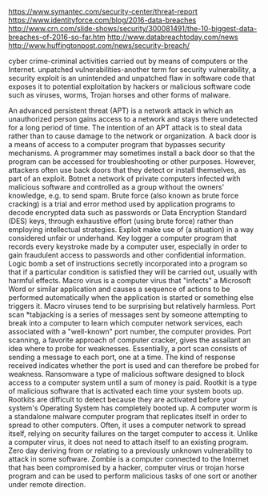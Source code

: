 https://www.symantec.com/security-center/threat-report
https://www.identityforce.com/blog/2016-data-breaches
http://www.crn.com/slide-shows/security/300081491/the-10-biggest-data-breaches-of-2016-so-far.htm
http://www.databreachtoday.com/news
http://www.huffingtonpost.com/news/security-breach/

cyber crime-criminal activities carried out by means of computers or the Internet.
unpatched vulnerabilities-another term for security vulnerability, a security exploit is an unintended and unpatched flaw in software code that exposes it to potential exploitation by hackers or malicious software code such as viruses, worms, Trojan horses and other forms of malware.

An advanced persistent threat (APT) is a network attack in which an unauthorized person gains access to a network and stays there undetected for a long period of time. The intention of an APT attack is to steal data rather than to cause damage to the network or organization.
A back door is a means of access to a computer program that bypasses security mechanisms. A programmer may sometimes install a back door so that the program can be accessed for troubleshooting or other purposes. However, attackers often use back doors that they detect or install themselves, as part of an exploit.
Botnet a network of private computers infected with malicious software and controlled as a group without the owners' knowledge, e.g. to send spam.
Brute force (also known as brute force cracking) is a trial and error method used by application programs to decode encrypted data such as passwords or Data Encryption Standard (DES) keys, through exhaustive effort (using brute force) rather than employing intellectual strategies.
Exploit make use of (a situation) in a way considered unfair or underhand.
Key logger a computer program that records every keystroke made by a computer user, especially in order to gain fraudulent access to passwords and other confidential information.
Logic bomb a set of instructions secretly incorporated into a program so that if a particular condition is satisfied they will be carried out, usually with harmful effects.
Macro virus is a computer virus that "infects" a Microsoft Word or similar application and causes a sequence of actions to be performed automatically when the application is started or something else triggers it. Macro viruses tend to be surprising but relatively harmless.
Port scan *tabjacking is a series of messages sent by someone attempting to break into a computer to learn which computer network services, each associated with a "well-known" port number, the computer provides. Port scanning, a favorite approach of computer cracker, gives the assailant an idea where to probe for weaknesses. Essentially, a port scan consists of sending a message to each port, one at a time. The kind of response received indicates whether the port is used and can therefore be probed for weakness.
Ransomware a type of malicious software designed to block access to a computer system until a sum of money is paid.
Rootkit is a type of malicious software that is activated each time your system boots up. Rootkits are difficult to detect because they are activated before your system's Operating System has completely booted up.
A computer worm is a standalone malware computer program that replicates itself in order to spread to other computers. Often, it uses a computer network to spread itself, relying on security failures on the target computer to access it. Unlike a computer virus, it does not need to attach itself to an existing program.
Zero day deriving from or relating to a previously unknown vulnerability to attack in some software.
Zombie is a computer connected to the Internet that has been compromised by a hacker, computer virus or trojan horse program and can be used to perform malicious tasks of one sort or another under remote direction. 


